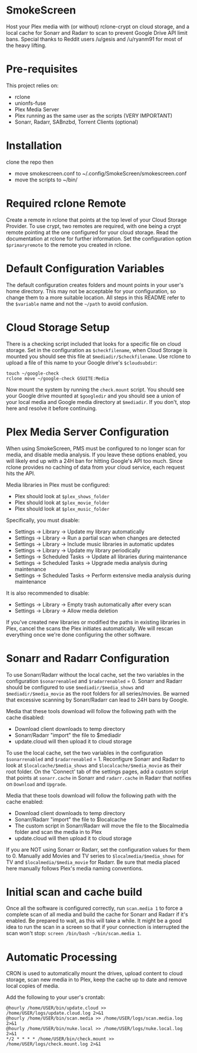 # SmokeScreen
Host your Plex media with (or without) rclone-crypt on cloud storage, and a local cache for Sonarr and Radarr to scan to prevent Google Drive API limit bans. Special thanks to Reddit users /u/gesis and /u/ryanm91 for most of the heavy lifting.

# Pre-requisites
This project relies on:
* rclone
* unionfs-fuse
* Plex Media Server
* Plex running as the same user as the scripts (VERY IMPORTANT)
* Sonarr, Radarr, SABnzbd, Torrent Clients (optional)

# Installation
clone the repo then
* move smokescreen.conf to ~/.config/SmokeScreen/smokescreen.conf
* move the scripts to ~/bin/

# Required rclone Remote
    
Create a remote in rclone that points at the top level of your Cloud Storage Provider. To use crypt, two remotes are required, with one being a crypt remote pointing at the one configured for your cloud storage. Read the documentation at rclone for further information. Set the configuration option `$primaryremote` to the remote you created in rclone.

# Default Configuration Variables

The default configuration creates folders and mount points in your user's home directory. This may not be acceptable for your configuration, so change them to a more suitable location. All steps in this README refer to the `$variable` name and not the `~/path` to avoid confusion.

# Cloud Storage Setup
There is a checking script included that looks for a specific file on cloud storage. Set in the configuration as `$checkfilename`, when Cloud Storage is mounted you should see this file at `$mediadir/$checkfilename`. Use rclone to upload a file of this name to your Google drive's `$cloudsubdir`:

    touch ~/google-check
    rclone move ~/google-check GSUITE:Media

Now mount the system by running the `check.mount` script. You should see your Google drive mounted at `$googledir` and you should see a union of your local media and Google media directory at `$mediadir`. If you don't, stop here and resolve it before continuing.

# Plex Media Server Configuration
When using SmokeScreen, PMS must be configured to no longer scan for media, and disable media analysis. If you leave these options enabled, you will likely end up with a 24H ban for hitting Google's API too much. Since rclone provides no caching of data from your cloud service, each request hits the API.

Media libraries in Plex must be configured:
* Plex should look at `$plex_shows_folder`
* Plex should look at `$plex_movie_folder`
* Plex should look at `$plex_music_folder`

Specifically, you must disable:
* Settings -> Library -> Update my library automatically
* Settings -> Library -> Run a partial scan when changes are detected
* Settings -> Library -> Include music libraries in automatic updates
* Settings -> Library -> Update my library periodically
* Settings -> Scheduled Tasks -> Update all libraries during maintenance
* Settings -> Scheduled Tasks -> Upgrade media analysis during maintenance
* Settings -> Scheduled Tasks -> Perform extensive media analysis during maintenance

It is also recommended to disable:
* Settings -> Library -> Empty trash automatically after every scan
* Settings -> Library -> Allow media deletion

If you've created new libraries or modified the paths in existing libraries in Plex, cancel the scans the Plex initiates automatically. We will rescan everything once we're done configuring the other software.

# Sonarr and Radarr Configuration
To use Sonarr/Radarr without the local cache, set the two variables in the configuration `$sonarrenabled` and `$radarrenabled` = 0. Sonarr and Radarr should be configured to use `$mediadir/$media_shows` and `$mediadir/$media_movie` as the root folders for all series/movies. Be warned that excessive scanning by Sonarr/Radarr can lead to 24H bans by Google.

Media that these tools download will follow the following path with the cache disabled:

* Download client downloads to temp directory
* Sonarr/Radarr "import" the file to $mediadir
* update.cloud will then upload it to cloud storage

To use the local cache, set the two variables in the configuration `$sonarrenabled` and `$radarrenabled` = 1. Reconfigure Sonarr and Radarr to look at `$localcache/$media_shows` and `$localcache/$media_movie` as their root folder. On the 'Connect' tab of the settings pages, add a custom script that points at `sonarr.cache` in Sonarr and `radarr.cache` in Radarr that notifies on `Download` and `Upgrade`.

Media that these tools download will follow the following path with the cache enabled:

* Download client downloads to temp directory
* Sonarr/Radarr "import" the file to $localcache
* The custom script in Sonarr/Radarr will move the file to the $localmedia folder and scan the media in to Plex
* update.cloud will then upload it to cloud storage

If you are NOT using Sonarr or Radarr, set the configuration values for them to 0. Manually add Movies and TV series to `$localmedia/$media_shows` for TV and `$localmedia/$media_movie` for Radarr. Be sure that media placed here manually follows Plex's media naming conventions.

# Initial scan and cache build
Once all the software is configured correctly, run `scan.media 1` to force a complete scan of all media and build the cache for Sonarr and Radarr if it's enabled. Be prepared to wait, as this will take a while. It might be a good idea to run the scan in a screen so that if your connection is interrupted the scan won't stop: `screen /bin/bash ~/bin/scan.media 1`.

# Automatic Processing
CRON is used to automatically mount the drives, upload content to cloud storage, scan new media in to Plex, keep the cache up to date and remove local copies of media.

Add the following to your user's crontab:

    @hourly /home/USER/bin/update.cloud >> /home/USER/logs/update.cloud.log 2>&1
    @hourly /home/USER/bin/scan.media >> /home/USER/logs/scan.media.log 2>&1 
    @hourly /home/USER/bin/nuke.local >> /home/USER/logs/nuke.local.log 2>&1
    */2 * * * * /home/USER/bin/check.mount >> /home/USER/logs/check.mount.log 2>&1
